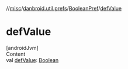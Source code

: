 //[misc](../../index.md)/[danbroid.util.prefs](../index.md)/[BooleanPref](index.md)/[defValue](def-value.md)



# defValue  
[androidJvm]  
Content  
val [defValue](def-value.md): [Boolean](https://kotlinlang.org/api/latest/jvm/stdlib/kotlin/-boolean/index.html)  



